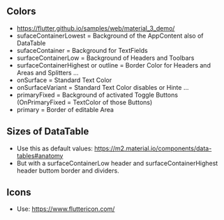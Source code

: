 ## Colors
- https://flutter.github.io/samples/web/material_3_demo/
- sufaceContainerLowest = Background of the AppContent also of DataTable
- sufaceContainer = Background for TextFields
- surfaceContainerLow = Background of Headers and Toolbars
- surfaceContainerHighest or outline = Border Color for Headers and Areas and Splitters ...
- onSurface = Standard Text Color
- onSurfaceVariant = Standard Text Color disables or Hinte ...
- primaryFixed = Background of activated Toggle Buttons (OnPrimaryFixed = TextColor of those Buttons)
- primary = Border of editable Area

## Sizes of DataTable
- Use this as default values: https://m2.material.io/components/data-tables#anatomy
- But with a surfaceContainerLow header and surfaceContainerHighest header buttom border and dividers.

## Icons
- Use: https://www.fluttericon.com/
